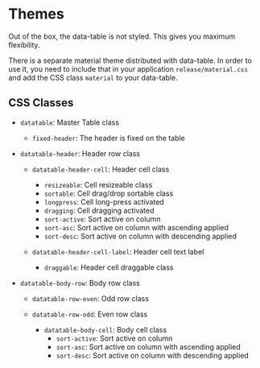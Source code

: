# Themes

Out of the box, the data-table is not styled. This gives you maximum flexibility.

There is a separate material theme distributed with data-table. In order to use it, you need to 
include that in your application `release/material.css` and add the CSS class `material` to your data-table.

## CSS Classes
- `datatable`: Master Table class
  - `fixed-header`: The header is fixed on the table

- `datatable-header`: Header row class
  - `datatable-header-cell`: Header cell class
    - `resizeable`: Cell resizeable class
    - `sortable`: Cell drag/drop sortable class
    - `longpress`: Cell long-press activated
    - `dragging`: Cell dragging activated
    - `sort-active`: Sort active on column
    - `sort-asc`: Sort active on column with ascending applied
    - `sort-desc`: Sort active on column with descending applied

  - `datatable-header-cell-label`: Header cell text label
    - `draggable`: Header cell draggable class

- `datatable-body-row`: Body row class
  - `datatable-row-even`: Odd row class
  - `datatable-row-odd`: Even row class

    - `datatable-body-cell`: Body cell class
      - `sort-active`: Sort active on column
      - `sort-asc`: Sort active on column with ascending applied
      - `sort-desc`: Sort active on column with descending applied
